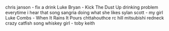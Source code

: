 chris janson - fix a drink
Luke Bryan - Kick The Dust Up
drinking problem
everytime i hear that song
sangria
doing what she likes
sylan scott - my girl
Luke Combs - When It Rains It Pours
chttahouthce
rc hill mitsubishi
redneck crazy
catfish song
whiskey girl - toby keith
